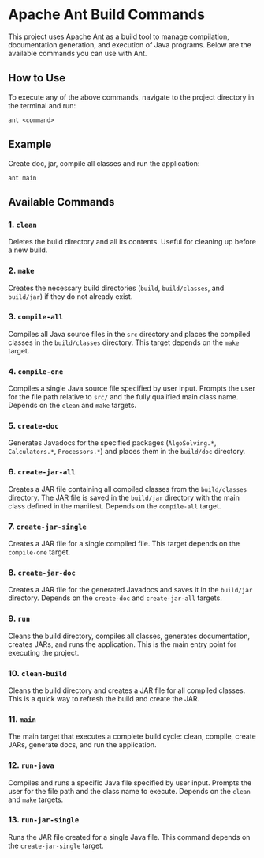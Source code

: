 # Apache Ant Build Commands

This project uses Apache Ant as a build tool to manage compilation, documentation generation, and execution of Java programs. Below are the available commands you can use with Ant.

## How to Use
To execute any of the above commands, navigate to the project directory in the terminal and run:
```ant
ant <command>
```

## Example
Create doc, jar, compile all classes and run the application:
```ant
ant main
```

## Available Commands

### 1. `clean`
Deletes the build directory and all its contents. Useful for cleaning up before a new build.

### 2. `make`
Creates the necessary build directories (`build`, `build/classes`, and `build/jar`) if they do not already exist.

### 3. `compile-all`
Compiles all Java source files in the `src` directory and places the compiled classes in the `build/classes` directory. This target depends on the `make` target.

### 4. `compile-one`
Compiles a single Java source file specified by user input. Prompts the user for the file path relative to `src/` and the fully qualified main class name. Depends on the `clean` and `make` targets.

### 5. `create-doc`
Generates Javadocs for the specified packages (`AlgoSolving.*`, `Calculators.*`, `Processors.*`) and places them in the `build/doc` directory.

### 6. `create-jar-all`
Creates a JAR file containing all compiled classes from the `build/classes` directory. The JAR file is saved in the `build/jar` directory with the main class defined in the manifest. Depends on the `compile-all` target.

### 7. `create-jar-single`
Creates a JAR file for a single compiled file. This target depends on the `compile-one` target.

### 8. `create-jar-doc`
Creates a JAR file for the generated Javadocs and saves it in the `build/jar` directory. Depends on the `create-doc` and `create-jar-all` targets.

### 9. `run`
Cleans the build directory, compiles all classes, generates documentation, creates JARs, and runs the application. This is the main entry point for executing the project.

### 10. `clean-build`
Cleans the build directory and creates a JAR file for all compiled classes. This is a quick way to refresh the build and create the JAR.

### 11. `main`
The main target that executes a complete build cycle: clean, compile, create JARs, generate docs, and run the application.

### 12. `run-java`
Compiles and runs a specific Java file specified by user input. Prompts the user for the file path and the class name to execute. Depends on the `clean` and `make` targets.

### 13. `run-jar-single`
Runs the JAR file created for a single Java file. This command depends on the `create-jar-single` target.


